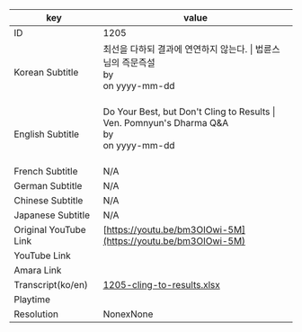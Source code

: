 |  key  |  value  |
|-------|---------|
| ID            | 1205 |
| Korean Subtitle | 최선을 다하되 결과에 연연하지 않는다. \| 법륜스님의 즉문즉설<br>by <br>on yyyy-mm-dd<br><br>|
| English Subtitle | Do Your Best, but Don't Cling to Results \| Ven. Pomnyun's Dharma Q&A<br>by <br>on yyyy-mm-dd<br><br>|
| French Subtitle | N/A |
| German Subtitle | N/A |
| Chinese Subtitle | N/A |
| Japanese Subtitle | N/A |
| Original YouTube Link  | [https://youtu.be/bm3OIOwi-5M](https://youtu.be/bm3OIOwi-5M) |
| YouTube Link  |  |
| Amara Link    |  |
| Transcript(ko/en) | [1205-cling-to-results.xlsx](https://github.com/jungtosociety/dharma-qna/raw/master/sub/1205/1205-cling-to-results.xlsx) |
| Playtime |  |
| Resolution | NonexNone|
